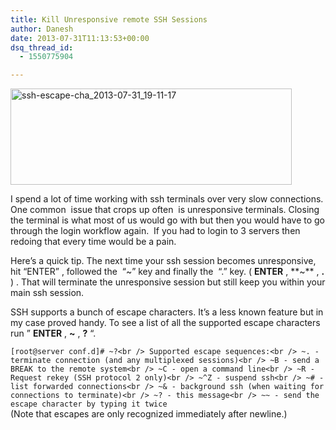 ```yaml
---
title: Kill Unresponsive remote SSH Sessions
author: Danesh
date: 2013-07-31T11:13:53+00:00
dsq_thread_id:
  - 1550775904

---
```

[<img loading="lazy" class="alignnone size-medium wp-image-3271" alt="ssh-escape-cha_2013-07-31_19-11-17" src="/wp-content/uploads/2013/07/ssh-escape-cha_2013-07-31_19-11-17-450x154.png" width="450" height="154" srcset="/wp-content/uploads/2013/07/ssh-escape-cha_2013-07-31_19-11-17-450x154.png 450w, /wp-content/uploads/2013/07/ssh-escape-cha_2013-07-31_19-11-17.png 544w" sizes="(max-width: 450px) 100vw, 450px" />][1]

I spend a lot of time working with ssh terminals over very slow connections. One common  issue that crops up often  is unresponsive terminals. Closing the terminal is what most of us would go with but then you would have to go through the login workflow again.  If you had to login to 3 servers then redoing that every time would be a pain.

Here&#8217;s a quick tip. The next time your ssh session becomes unresponsive, hit &#8220;ENTER&#8221; , followed the  &#8220;~&#8221; key and finally the  &#8220;.&#8221; key. ( **ENTER** , **~** , **.** ) . That will terminate the unresponsive session but still keep you within your main ssh session.

SSH supports a bunch of escape characters. It&#8217;s a less known feature but in my case proved handy. To see a list of all the supported escape characters run &#8221; **ENTER** , **~** , **?** &#8220;.

`[root@server conf.d]# ~?<br />
Supported escape sequences:<br />
~. - terminate connection (and any multiplexed sessions)<br />
~B - send a BREAK to the remote system<br />
~C - open a command line<br />
~R - Request rekey (SSH protocol 2 only)<br />
~^Z - suspend ssh<br />
~# - list forwarded connections<br />
~& - background ssh (when waiting for connections to terminate)<br />
~? - this message<br />
~~ - send the escape character by typing it twice`  
(Note that escapes are only recognized immediately after newline.)

 [1]: /wp-content/uploads/2013/07/ssh-escape-cha_2013-07-31_19-11-17.png